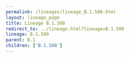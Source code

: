 ```yaml
---
permalink: /lineages/lineage_B.1.500.html
layout: lineage_page
title: Lineage B.1.500
redirect_to: ../lineage.html?lineage=B.1.500
lineage: B.1.500
parent: B.1
children: ['B.1.500']
---
```

